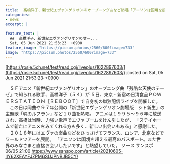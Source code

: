 ```yaml
---
title:  高橋洋子、新世紀エヴァンゲリオンのオープニング曲など熱唱「アニソンは国境を超える」  
categories:
- news
excerpt: |
  
feature_text: |
  ##  高橋洋子、新世紀エヴァンゲリオンのオー...
  Sat, 05 Jun 2021 21:53:23  +0900
feature_image: "https://picsum.photos/2560/600?image=733"
image: "https://picsum.photos/2560/600?image=733"
---
```


[https://rosie.5ch.net/test/read.cgi/liveplus/1622897603/](https://rosie.5ch.net/test/read.cgi/liveplus/1622897603/)
posted on Sat, 05 Jun 2021 21:53:23  +0900

<!--more-->

　ＳＦアニメ「新世紀エヴァンゲリオン」のオープニング曲「残酷な天使のテーゼ」で知られる歌手、高橋洋子（５４）が ５日、東京・新宿の日清食品ＰＯＷＥＲＳＴＡＴＩＯＮ［ＲＥＢＯＯＴ］で自身初の単独配信ライブを開催した。 　この日は同曲や９７年公開の「新世紀エヴァンゲリオン劇場版　シト新生」の主題歌「魂のルフラン」など１０曲を熱唱。 アニメは１９９５〜９６年に放送され、高橋は当時、力強い歌声でエヴァブームをけん引したが、 「ステイホームで新たにアニメをみてくれる方も多く、新しい出会いもある」と感謝した。 　２０１８年にはエヴァの楽曲などをひっさげてフランス、ロシア、北京などでワールドツアーを展開。 「アニソンは国境を超える最高のパスポート。また世界のみなさまと直接お会いしたいです」と熱望していた。 ソース サンスポ 06/05 21:00 https://www.sanspo.com/article/20210605-IIY62XEAYFJZPM6SUJPNBJB5CY/
